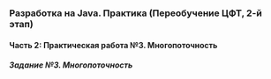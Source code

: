 ### Разработка на Java. Практика (Переобучение ЦФТ, 2-й этап)

#### Часть 2: Практическая работа №3. Многопоточность
##### Задание №3. Многопоточность